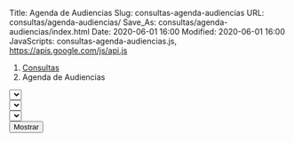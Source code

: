 Title: Agenda de Audiencias
Slug: consultas-agenda-audiencias
URL: consultas/agenda-audiencias/
Save_As: consultas/agenda-audiencias/index.html
Date: 2020-06-01 16:00
Modified: 2020-06-01 16:00
JavaScripts: consultas-agenda-audiencias.js, https://apis.google.com/js/api.js


<nav aria-label="breadcrumb">
<ol class="breadcrumb">
<li class="breadcrumb-item"><a href="../">Consultas</a></li>
<li class="breadcrumb-item active" aria-current="page">Agenda de Audiencias</li>
</ol>
</nav>

<div id="elegirAgendaAudiencias" class="form-row mb-3">
<div class="col">
<select id="distritoSelect"></select>
</div>
<div class="col">
<select id="autoridadSelect"></select>
</div>
<div class="col">
<select id="añosSelect"></select>
</div>
<div class="col">
<button id="mostrarButton" type="button" class="btn btn-primary">Mostrar</button>
</div>
</div>

<table id="listaAgendaAudiencias" class="table" style="width:100%">
</table>
